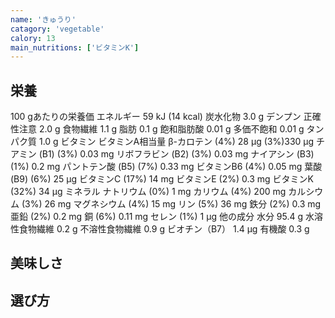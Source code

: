 ```yaml
---
name: 'きゅうり'
catagory: 'vegetable'
calory: 13
main_nutritions: ['ビタミンK']
---
```


## 栄養
100 gあたりの栄養価
エネルギー	59 kJ (14 kcal)
炭水化物
3.0 g
デンプン 正確性注意	2.0 g
食物繊維	1.1 g
脂肪
0.1 g
飽和脂肪酸	0.01 g
多価不飽和	0.01 g
タンパク質
1.0 g
ビタミン
ビタミンA相当量
β-カロテン
(4%) 28 μg
(3%)330 μg
チアミン (B1)	(3%) 0.03 mg
リボフラビン (B2)	(3%) 0.03 mg
ナイアシン (B3)	(1%) 0.2 mg
パントテン酸 (B5)	(7%) 0.33 mg
ビタミンB6	(4%) 0.05 mg
葉酸 (B9)	(6%) 25 μg
ビタミンC	(17%) 14 mg
ビタミンE	(2%) 0.3 mg
ビタミンK	(32%) 34 μg
ミネラル
ナトリウム	(0%) 1 mg
カリウム	(4%) 200 mg
カルシウム	(3%) 26 mg
マグネシウム	(4%) 15 mg
リン	(5%) 36 mg
鉄分	(2%) 0.3 mg
亜鉛	(2%) 0.2 mg
銅	(6%) 0.11 mg
セレン	(1%) 1 μg
他の成分
水分	95.4 g
水溶性食物繊維	0.2 g
不溶性食物繊維	0.9 g
ビオチン（B7）	1.4 µg
有機酸	0.3 g

## 美味しさ

## 選び方

